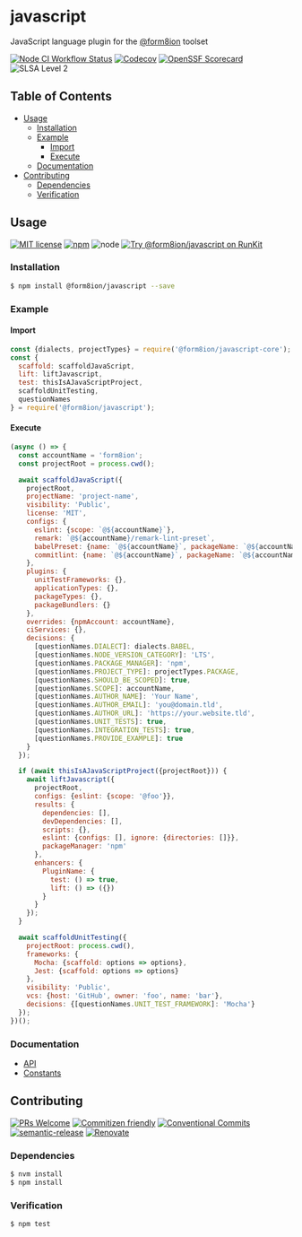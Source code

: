 # javascript

JavaScript language plugin for the [@form8ion](https://github.com/form8ion)
toolset

<!--status-badges start -->

[![Node CI Workflow Status][github-actions-ci-badge]][github-actions-ci-link]
[![Codecov][coverage-badge]][coverage-link]
[![OpenSSF Scorecard](https://api.securityscorecards.dev/projects/github.com/form8ion/javascript/badge)](https://securityscorecards.dev/viewer/?uri=github.com/form8ion/javascript)
![SLSA Level 2][slsa-badge]

<!--status-badges end -->

## Table of Contents

* [Usage](#usage)
  * [Installation](#installation)
  * [Example](#example)
    * [Import](#import)
    * [Execute](#execute)
  * [Documentation](#documentation)
* [Contributing](#contributing)
  * [Dependencies](#dependencies)
  * [Verification](#verification)

## Usage

<!--consumer-badges start -->

[![MIT license][license-badge]][license-link]
[![npm][npm-badge]][npm-link]
![node][node-badge]
[![Try @form8ion/javascript on RunKit][runkit-badge]][runkit-link]

<!--consumer-badges end -->

### Installation

```sh
$ npm install @form8ion/javascript --save
```

### Example

#### Import

```javascript
const {dialects, projectTypes} = require('@form8ion/javascript-core');
const {
  scaffold: scaffoldJavaScript,
  lift: liftJavascript,
  test: thisIsAJavaScriptProject,
  scaffoldUnitTesting,
  questionNames
} = require('@form8ion/javascript');
```

#### Execute

```javascript
(async () => {
  const accountName = 'form8ion';
  const projectRoot = process.cwd();

  await scaffoldJavaScript({
    projectRoot,
    projectName: 'project-name',
    visibility: 'Public',
    license: 'MIT',
    configs: {
      eslint: {scope: `@${accountName}`},
      remark: `@${accountName}/remark-lint-preset`,
      babelPreset: {name: `@${accountName}`, packageName: `@${accountName}/babel-preset`},
      commitlint: {name: `@${accountName}`, packageName: `@${accountName}/commitlint-config`}
    },
    plugins: {
      unitTestFrameworks: {},
      applicationTypes: {},
      packageTypes: {},
      packageBundlers: {}
    },
    overrides: {npmAccount: accountName},
    ciServices: {},
    decisions: {
      [questionNames.DIALECT]: dialects.BABEL,
      [questionNames.NODE_VERSION_CATEGORY]: 'LTS',
      [questionNames.PACKAGE_MANAGER]: 'npm',
      [questionNames.PROJECT_TYPE]: projectTypes.PACKAGE,
      [questionNames.SHOULD_BE_SCOPED]: true,
      [questionNames.SCOPE]: accountName,
      [questionNames.AUTHOR_NAME]: 'Your Name',
      [questionNames.AUTHOR_EMAIL]: 'you@domain.tld',
      [questionNames.AUTHOR_URL]: 'https://your.website.tld',
      [questionNames.UNIT_TESTS]: true,
      [questionNames.INTEGRATION_TESTS]: true,
      [questionNames.PROVIDE_EXAMPLE]: true
    }
  });

  if (await thisIsAJavaScriptProject({projectRoot})) {
    await liftJavascript({
      projectRoot,
      configs: {eslint: {scope: '@foo'}},
      results: {
        dependencies: [],
        devDependencies: [],
        scripts: {},
        eslint: {configs: [], ignore: {directories: []}},
        packageManager: 'npm'
      },
      enhancers: {
        PluginName: {
          test: () => true,
          lift: () => ({})
        }
      }
    });
  }

  await scaffoldUnitTesting({
    projectRoot: process.cwd(),
    frameworks: {
      Mocha: {scaffold: options => options},
      Jest: {scaffold: options => options}
    },
    visibility: 'Public',
    vcs: {host: 'GitHub', owner: 'foo', name: 'bar'},
    decisions: {[questionNames.UNIT_TEST_FRAMEWORK]: 'Mocha'}
  });
})();
```

### Documentation

* [API](./docs/api)
* [Constants](./docs/constants)

## Contributing

<!--contribution-badges start -->

[![PRs Welcome][PRs-badge]][PRs-link]
[![Commitizen friendly][commitizen-badge]][commitizen-link]
[![Conventional Commits][commit-convention-badge]][commit-convention-link]
[![semantic-release][semantic-release-badge]][semantic-release-link]
[![Renovate][renovate-badge]][renovate-link]

<!--contribution-badges end -->

### Dependencies

```sh
$ nvm install
$ npm install
```

### Verification

```sh
$ npm test
```

[PRs-link]: http://makeapullrequest.com

[PRs-badge]: https://img.shields.io/badge/PRs-welcome-brightgreen.svg

[commitizen-link]: http://commitizen.github.io/cz-cli/

[commitizen-badge]: https://img.shields.io/badge/commitizen-friendly-brightgreen.svg

[commit-convention-link]: https://conventionalcommits.org

[commit-convention-badge]: https://img.shields.io/badge/Conventional%20Commits-1.0.0-yellow.svg

[semantic-release-link]: https://github.com/semantic-release/semantic-release

[semantic-release-badge]: https://img.shields.io/badge/semantic--release-angular-e10079?logo=semantic-release

[renovate-link]: https://renovatebot.com

[renovate-badge]: https://img.shields.io/badge/renovate-enabled-brightgreen.svg?logo=renovatebot

[github-actions-ci-link]: https://github.com/form8ion/javascript/actions?query=workflow%3A%22Node.js+CI%22+branch%3Amaster

[github-actions-ci-badge]: https://img.shields.io/github/actions/workflow/status/form8ion/javascript/node-ci.yml.svg?branch=master&logo=github

[license-link]: LICENSE

[license-badge]: https://img.shields.io/github/license/form8ion/javascript.svg

[npm-link]: https://www.npmjs.com/package/@form8ion/javascript

[npm-badge]: https://img.shields.io/npm/v/@form8ion/javascript?logo=npm

[node-badge]: https://img.shields.io/node/v/@form8ion/javascript?logo=node.js

[runkit-link]: https://npm.runkit.com/@form8ion/javascript

[runkit-badge]: https://badge.runkitcdn.com/@form8ion/javascript.svg

[coverage-link]: https://codecov.io/github/form8ion/javascript

[coverage-badge]: https://img.shields.io/codecov/c/github/form8ion/javascript?logo=codecov

[slsa-badge]: https://slsa.dev/images/gh-badge-level2.svg
